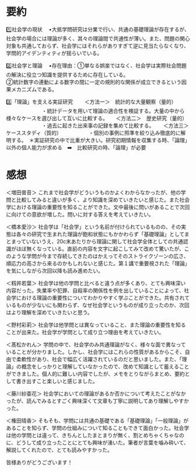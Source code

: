 # 要約
1️⃣社会学の現状 　•大抵学問研究は分業で行い、共通の基礎理論が存在するが、社会学の場合には理論が多く、其々の理論間で共通性が薄い。また、問題の関心対象も共通しておらず、社会学にはそれらがありすぎて逆に見当たらなくなり、学問的アイデンティティが揺らいでいる。

2️⃣社会学と理論 　•存在理由：①単なる娯楽ではなく、社会学は実際社会問題の解決に役立つ知識を提供するために存在している。　　　　　　　　　　　　　　　　　　　　　　　　　　　　　　　　　　　　　　　　　　　　　　　　　　　　　 　　　　　　②統計数字の連動による数字の間に一定の規則的な関係が成立できるという因果メカニズムである。

3️⃣「理論」を支える実証研究 　　＜方法一＞　統計的な大量観察（量的） 　　　　　　　・統計データを用いて理論の適合性を検証する。大量の中から様々なケースを選び出して互いに比較する。 　 ＜方法二＞　歴史研究（量的） 　　　　　　　・過去に起きた出来事の記録を集めて比較する。　 　＜方法三＞　ケーススタディ（質的） 　　　　　・個別の事例に照準を絞り込み徹底的に解明する。　＊実証研究の中で比重が大きい。研究初期情報を収集する時、「論理」以外の個人能力が求める　➡️　比較研究の時、「論理」が必要

# 感想
＜増田普音＞ これまで社会学がどういうものかよくわからなかったが、他の学問と比較してみると違いが多く、より知識を深めていきたいと感じた。また社会学における理論の重要性を知ることができた。文中最後に問いがあることで次回に向けての意欲が増した。問いに対する答えを考えていきたい。

＜橋本愛沙＞ 社会学は「社会学」という名前が付けられているものの、その実態は各々の研究で生まれた理論が飽和状態にもかかわらず「基礎理論」としてまとまっていないうえ、20c末あたりから理論に関して社会学全体としての共通認識がほぼ無くなっている。直前の内容を文字に起こしてみて改めて驚いたが、このような学問が今まで存続してきたのはかえってそのストライクゾーンの広さ、順応力の高さから来るのかもしれないと感じた。第１講で重要視された「理論」を気にしながら次回以降も読み進めたい。

＜籾井若葉＞ 社会学は他の学問と比べると違う点が多くあり、とても興味深い内容だった。失業率や犯罪、自殺率の関係性を例を出していることによって、社会学における理論の重要性についてわかりやすく学ぶことができた。共有されているものが少ないにも関わらず、なぜ社会学というものが成り立ったのか、次回はより理解を深めていきたいと思う。

＜野村彩莉＞ 社会学は他学問とは異なっていること、また理論の重要性を知ることが出来た。社会学が学問として成り立つ理由を考えていきたい。

＜髙松かれん＞ 学問の中で、社会学のみ共通理論がなく、様々な面で異なっていることが分かりました。しかし、社会学にはこれらの性質があるからこそ、自由で柔軟性があり、社会で幅広く活躍されているのだと思いました。また、「理論」の概念をしっかりと理解していなかったので、改めて知識として蓄えることができました。個人的に難しい内容でしたが、メモをとりながらまとめ、要約として書き出すこと楽しいと感じました。

＜藤川紗亜花＞ 社会学においての理論があるか否かについて考えたことがなかったが、読んでみるとすごく興味深くて文章も丁寧に説明してあり理解しやすかった。

＜権田晴香＞ そもそも、学問には共通の基礎である「基礎理論」「一般理論」があることを知らず、学問の仕組みについて知ることもできて面白かった。社会学は他の学問とは違って、きちんとしたまとまりが無く、割とめちゃくちゃなのに、どうして成り立ったことにとても興味が湧いた。筆者が言葉を噛み砕いて、解説してくれたので、とても読みやすかった。

皆様ありがどうございます！
